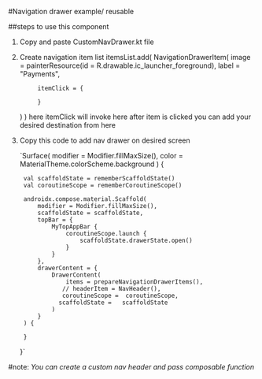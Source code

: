 #Navigation drawer example/ reusable

##steps to use this component
1. Copy and paste CustomNavDrawer.kt file 
2. Create navigation item list
itemsList.add(
     NavigationDrawerItem(
     image = painterResource(id = R.drawable.ic_launcher_foreground),
     label = "Payments",

            itemClick = {

            }
     )
     )
    here itemClick will invoke here after item is clicked you can add your desired destination from here
3. Copy this code to add nav drawer on desired screen

   `Surface(
   modifier = Modifier.fillMaxSize(),
   color = MaterialTheme.colorScheme.background
   ) {

        val scaffoldState = rememberScaffoldState()
        val coroutineScope = rememberCoroutineScope()

        androidx.compose.material.Scaffold(
            modifier = Modifier.fillMaxSize(),
            scaffoldState = scaffoldState,
            topBar = {
                MyTopAppBar {
                    coroutineScope.launch {
                        scaffoldState.drawerState.open()
                    }
                }
            },
            drawerContent = {
                DrawerContent(
                    items = prepareNavigationDrawerItems(),
                   // headerItem = NavHeader(),
                   coroutineScope =  coroutineScope,
                  scaffoldState =   scaffoldState
                )
            }
        ) {

        }
   }`

#note:
_You can create a custom nav header and pass composable function_

